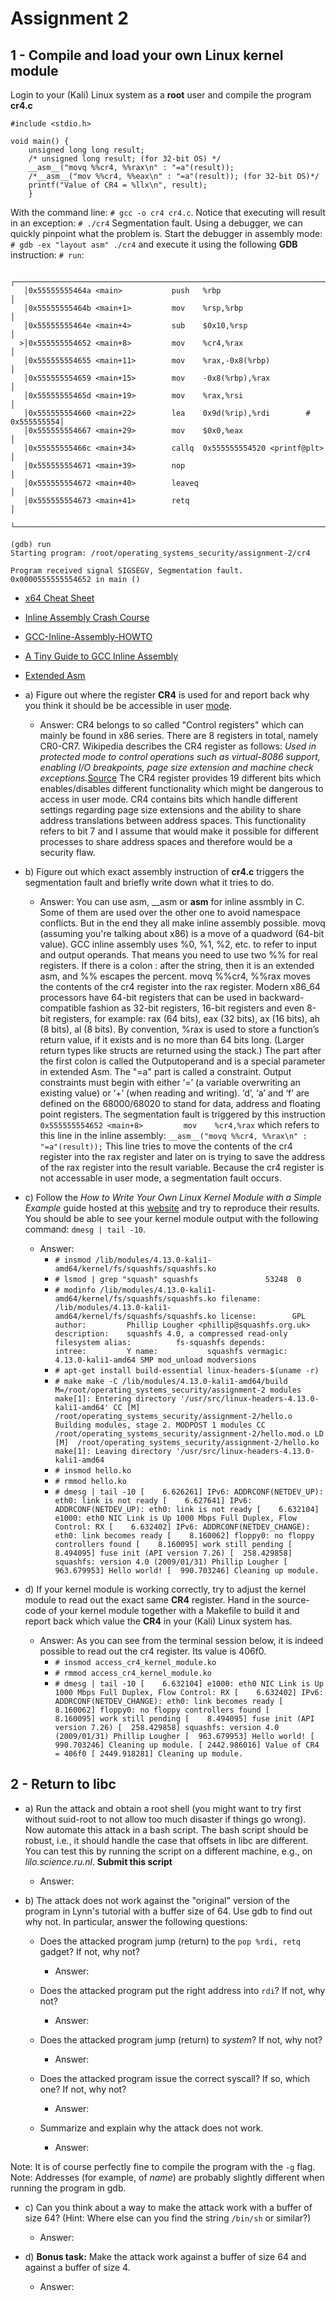 # Assignment 2

## 1 - Compile and load your own Linux kernel module


Login to your (Kali) Linux system as a **root** user and compile the program **cr4.c**

```
#include <stdio.h>

void main() {
	unsigned long long result;
	/* unsigned long result; (for 32-bit OS) */
	__asm__("movq %%cr4, %%rax\n" : "=a"(result));
	/*__asm__("mov %%cr4, %%eax\n" : "=a"(result)); (for 32-bit OS)*/
	printf("Value of CR4 = %llx\n", result);
	}
```

With the command line: `# gcc -o cr4 cr4.c`. 
Notice that executing will result in an exception: `# ./cr4` Segmentation fault.
Using a debugger, we can quickly pinpoint what the problem is. Start the debugger in assembly mode: `# gdb -ex "layout asm" ./cr4`
and execute it using the following **GDB** instruction: `# run`:

```
   ┌───────────────────────────────────────────────────────────────────────────┐
   │0x55555555464a <main>           push   %rbp                                │
   │0x55555555464b <main+1>         mov    %rsp,%rbp                           │
   │0x55555555464e <main+4>         sub    $0x10,%rsp                          │
  >│0x555555554652 <main+8>         mov    %cr4,%rax                           │
   │0x555555554655 <main+11>        mov    %rax,-0x8(%rbp)                     │
   │0x555555554659 <main+15>        mov    -0x8(%rbp),%rax                     │
   │0x55555555465d <main+19>        mov    %rax,%rsi                           │
   │0x555555554660 <main+22>        lea    0x9d(%rip),%rdi        # 0x555555554│
   │0x555555554667 <main+29>        mov    $0x0,%eax                           │
   │0x55555555466c <main+34>        callq  0x555555554520 <printf@plt>         │
   │0x555555554671 <main+39>        nop                                        │
   │0x555555554672 <main+40>        leaveq                                     │
   │0x555555554673 <main+41>        retq                                       │
   └───────────────────────────────────────────────────────────────────────────┘

(gdb) run
Starting program: /root/operating_systems_security/assignment-2/cr4

Program received signal SIGSEGV, Segmentation fault.
0x0000555555554652 in main ()

```

* [x64 Cheat Sheet](https://cs.brown.edu/courses/cs033/docs/guides/x64_cheatsheet.pdf)
* [Inline Assembly Crash Course](https://0xax.gitbooks.io/linux-insides/content/Theory/asm.html)
* [GCC-Inline-Assembly-HOWTO](http://www.ibiblio.org/gferg/ldp/GCC-Inline-Assembly-HOWTO.html)
* [A Tiny Guide to GCC Inline Assembly](http://ericw.ca/notes/a-tiny-guide-to-gcc-inline-assembly.html)
* [Extended Asm](https://gcc.gnu.org/onlinedocs/gcc/Extended-Asm.html)






* a) Figure out where the register **CR4** is used for and report back why you think it should be be accessible in user [mode](http://en.wikipedia.org/wiki/Control_register).

	* Answer: CR4 belongs to so called "Control registers" which can mainly be found in x86 series. There are 8 registers in total, namely CR0-CR7. Wikipedia describes the CR4 register as follows: *Used in protected mode to control operations such as virtual-8086 support, enabling I/O breakpoints, page size extension and machine check exceptions.*[Source](https://en.wikipedia.org/wiki/Control_register#CR4)
	The CR4 register provides 19 different bits which enables/disables different functionality which might be dangerous to access in user mode. CR4 contains bits which handle different settings regarding page size extensions and the ability to share address translations between address spaces. This functionality refers to bit 7 and I assume that would make it possible for different processes to share address spaces and therefore would be a security flaw.
	

* b) Figure out which exact assembly instruction of **cr4.c** triggers the segmentation fault and briefly write down what it tries to do.
	
	* Answer: You can use asm, __asm or __asm__ for inline assmbly in C. Some of them are used over the other one to avoid namespace conflicts. But in the end they all make inline assembly possible. movq (assuming you're talking about x86) is a move of a quadword (64-bit value). GCC inline assembly uses %0, %1, %2, etc. to refer to input and output operands. That means you need to use two %% for real registers. If there is a colon : after the string, then it is an extended asm, and %% escapes the percent. movq %%cr4, %%rax moves the contents of the cr4 register into the rax register. Modern x86_64 processors have 64-bit registers that can be used in backward-compatible fashion as 32-bit registers, 16-bit registers and even 8-bit registers, for example: rax (64 bits), eax (32 bits), ax (16 bits), ah (8 bits), al (8 bits). By convention, %rax​ is used to store a function’s return value, if it exists and is no more than 64 bits long. (Larger return types like structs are returned using the stack.) The part after the first colon is called the Outputoperand and is a special parameter in extended Asm. The "=a" part is called a constraint. Output constraints must begin with either ‘=’ (a variable overwriting an existing value) or ‘+’ (when reading and writing). ‘d’, ‘a’ and ‘f’ are defined on the 68000/68020 to stand for data, address and floating point registers. The segmentation fault is triggered by this instruction `0x555555554652 <main+8>         mov    %cr4,%rax` which refers to this line in the inline assembly: `__asm__("movq %%cr4, %%rax\n" : "=a"(result));` This line tries to move the contents of the cr4 register into the rax register and later on is trying to save the address of the rax register into the result variable. Because the cr4 register is not accessable in user mode, a segmentation fault occurs.

* c) Follow the *How to Write Your Own Linux Kernel Module with a Simple Example* guide hosted at this [website](http://www.thegeekstuff.com/2013/07/write-linux-kernel-module/) and try to reproduce their results. You should be able to see your kernel module output with the following command: `dmesg | tail -10`.

	* Answer: 
		* `# insmod /lib/modules/4.13.0-kali1-amd64/kernel/fs/squashfs/squashfs.ko`
		* `# lsmod | grep "squash"
			 squashfs               53248  0
		`
		* `# modinfo /lib/modules/4.13.0-kali1-amd64/kernel/fs/squashfs/squashfs.ko
			filename:       /lib/modules/4.13.0-kali1-amd64/kernel/fs/squashfs/squashfs.ko
			license:        GPL
			author:         Phillip Lougher <phillip@squashfs.org.uk>
			description:    squashfs 4.0, a compressed read-only filesystem
			alias:          fs-squashfs
			depends:        
			intree:         Y
			name:           squashfs
			vermagic:       4.13.0-kali1-amd64 SMP mod_unload modversions
		`
		* `# apt-get install build-essential linux-headers-$(uname -r)`
		* `# make
			make -C /lib/modules/4.13.0-kali1-amd64/build M=/root/operating_systems_security/assignment-2 modules
			make[1]: Entering directory '/usr/src/linux-headers-4.13.0-kali1-amd64'
			  CC [M]  /root/operating_systems_security/assignment-2/hello.o
			  Building modules, stage 2.
			  MODPOST 1 modules
			  CC      /root/operating_systems_security/assignment-2/hello.mod.o
			  LD [M]  /root/operating_systems_security/assignment-2/hello.ko
			make[1]: Leaving directory '/usr/src/linux-headers-4.13.0-kali1-amd64
		`
		* `# insmod hello.ko`
		* `# rmmod hello.ko`
		* `# dmesg | tail -10
			[    6.626261] IPv6: ADDRCONF(NETDEV_UP): eth0: link is not ready
			[    6.627641] IPv6: ADDRCONF(NETDEV_UP): eth0: link is not ready
			[    6.632104] e1000: eth0 NIC Link is Up 1000 Mbps Full Duplex, Flow Control: RX
			[    6.632402] IPv6: ADDRCONF(NETDEV_CHANGE): eth0: link becomes ready
			[    8.160062] floppy0: no floppy controllers found
			[    8.160095] work still pending
			[    8.494095] fuse init (API version 7.26)
			[  258.429858] squashfs: version 4.0 (2009/01/31) Phillip Lougher
			[  963.679953] Hello world!
			[  990.703246] Cleaning up module.
		`

* d) If your kernel module is working correctly, try to adjust the kernel module to read out the exact same **CR4** register. Hand in the source-code of your kernel module together with a Makefile to build it and report back which value the **CR4** in your (Kali) Linux system has.

	* Answer: As you can see from the terminal session below, it is indeed possible to read out the cr4 register. Its value is 406f0.
		* `# insmod access_cr4_kernel_module.ko`
		* `# rmmod access_cr4_kernel_module.ko`
		* `# dmesg | tail -10
			[    6.632104] e1000: eth0 NIC Link is Up 1000 Mbps Full Duplex, Flow Control: RX
			[    6.632402] IPv6: ADDRCONF(NETDEV_CHANGE): eth0: link becomes ready
			[    8.160062] floppy0: no floppy controllers found
			[    8.160095] work still pending
			[    8.494095] fuse init (API version 7.26)
			[  258.429858] squashfs: version 4.0 (2009/01/31) Phillip Lougher
			[  963.679953] Hello world!
			[  990.703246] Cleaning up module.
			[ 2442.986016] Value of CR4 = 406f0
			[ 2449.918281] Cleaning up module.
		`


## 2 - Return to libc

* a) Run the attack and obtain a root shell (you might want to try first without suid-root to not allow too much disaster if things go wrong). Now automate this attack in a bash script. The bash script should be robust, i.e., it should handle the case that offsets in libc are different. You can test this by running the script on a different machine, e.g., on *lilo.science.ru.nl*. **Submit this script**
	
	* Answer:

* b) The attack does not work against the "original" version of the program in Lynn's tutorial with a buffer size of 64. Use gdb to find out why not. In particular, answer the following questions:
	
	* Does the attacked program jump (return) to the `pop %rdi, retq` gadget? If not, why not?

		* Answer:

	* Does the attacked program put the right address into `rdi`? If not, why not?
	
		* Answer:

	* Does the attacked program jump (return) to *system*? If not, why not?
	
		* Answer:

	* Does the attacked program issue the correct syscall? If so, which one? If not, why not?
	
		* Answer:

	* Summarize and explain why the attack does not work.
	
		* Answer:


Note: It is of course perfectly fine to compile the program with the `-g` flag.
Note: Addresses (for example, of *name*) are probably slightly different when running the program in gdb.

* c) Can you think about a way to make the attack work with a buffer of size 64? (Hint: Where else can you find the string `/bin/sh` or similar?)

	* Answer:

* d) **Bonus task:** Make the attack work against a buffer of size 64 and against a buffer of size 4.

	* Answer:							